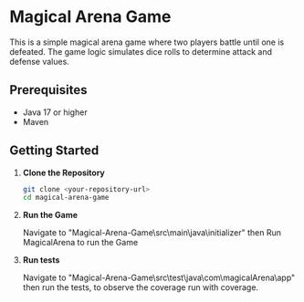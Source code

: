 # Magical Arena Game

This is a simple magical arena game where two players battle until one is defeated. The game logic simulates dice rolls to determine attack and defense values.

## Prerequisites

- Java 17 or higher
- Maven

## Getting Started

1. **Clone the Repository**

   ```bash
   git clone <your-repository-url>
   cd magical-arena-game

2. **Run the Game**

   Navigate to "Magical-Arena-Game\src\main\java\initializer" then Run MagicalArena to run the Game

3. **Run tests**

     Navigate to "Magical-Arena-Game\src\test\java\com\magicalArena\app" then run the tests, to observe the coverage
     run with coverage.